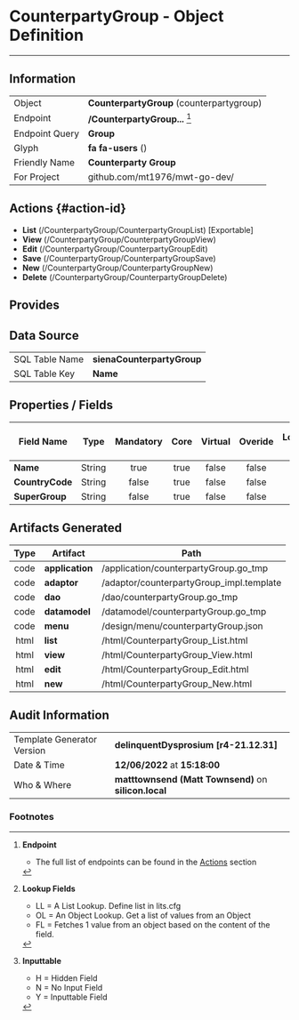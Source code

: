 # **CounterpartyGroup** - Object Definition
---
##  Information
|   |   |
|---|---|
|Object         |**CounterpartyGroup** (counterpartygroup) |
|Endpoint 	    |**/CounterpartyGroup...** [^1]|
|Endpoint Query |**Group**|
Glyph|**fa fa-users** ()
Friendly Name|**Counterparty Group**|
|For Project    |github.com/mt1976/mwt-go-dev/|

##  Actions {#action-id}
* **List** (/CounterpartyGroup/CounterpartyGroupList) [Exportable]
* **View** (/CounterpartyGroup/CounterpartyGroupView)
* **Edit** (/CounterpartyGroup/CounterpartyGroupEdit)
* **Save** (/CounterpartyGroup/CounterpartyGroupSave)
* **New** (/CounterpartyGroup/CounterpartyGroupNew)
* **Delete** (/CounterpartyGroup/CounterpartyGroupDelete)







##  Provides







##  Data Source 
|   |   |
|---|---|
SQL Table Name       | **sienaCounterpartyGroup**
SQL Table Key | **Name**



##  Properties / Fields
| Field Name| Type | Mandatory | Core | Virtual | Overide | Lookup [^2]| Lookup Object      | Lookup Field Source         | Lookup Return Value                | Inputable [^3]|DB Column|Default Value|
| -- | --  | :--: | :--: | :--: |:--: |:--: |:--: |-- |-- |:--: |-- | --|
|**Name**|String|true|true|false|false|||||Y|Name||
|**CountryCode**|String|false|true|false|false|||||Y|CountryCode||
|**SuperGroup**|String|false|true|false|false|||||Y|SuperGroup||


##  Artifacts Generated
| Type | Artifact | Path|
| :--: | -- | -- |
| code | **application** | /application/counterpartyGroup.go_tmp |
| code | **adaptor** | /adaptor/counterpartyGroup_impl.template |
| code | **dao** | /dao/counterpartyGroup.go_tmp |
| code | **datamodel** | /datamodel/counterpartyGroup.go_tmp |
| code | **menu** | /design/menu/counterpartyGroup.json |
| html | **list** | /html/CounterpartyGroup_List.html |
| html | **view** | /html/CounterpartyGroup_View.html |
| html | **edit** | /html/CounterpartyGroup_Edit.html |
| html | **new** | /html/CounterpartyGroup_New.html |


## Audit Information
|   |   |
|---|---|
Template Generator Version   | **delinquentDysprosium [r4-21.12.31]**
Date & Time		     | **12/06/2022** at **15:18:00**
Who & Where		     | **matttownsend (Matt Townsend)** on **silicon.local**

### Footnotes
[^1]: **Endpoint**
    * The full list of endpoints can be found in the [Actions](#action-id) section
[^2]: **Lookup Fields**
    * LL = A List Lookup. Define list in lits.cfg
    * OL = An Object Lookup. Get a list of values from an Object
    * FL = Fetches 1 value from an object based on the content of the field. 
[^3]: **Inputtable**   
    * H = Hidden Field
    * N = No Input Field
    * Y = Inputtable Field